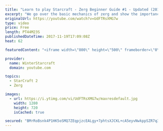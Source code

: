 ```yaml
---
title: "Learn to play Starcraft - Zerg Beginner Guide #1 - Updated (2017)"
excerpt: "We go over the basic mechanics of zerg and show the importance of understanding at least some of what your opponent is doing.  This guide is meant for players with an understanding of the objectives of starcraft but without any strong direction or gameplan, especially for each specific race! -- Watch"
originalUrl: https://youtube.com/watch?v=UdFTRsXMG7w
type: video
price: Free
length: PT44M23S
publishedDateTime: 2017-11-19T17:09:08Z
heat: 62

featuredContent: "<iframe width=\"800\" height=\"500\" frameborder=\"0\" src=\"https://www.youtube.com/embed/UdFTRsXMG7w\" allow=\"accelerometer; autoplay; encrypted-media; gyroscope; picture-in-picture\" allowfullscreen></iframe>"

provider:
  name: WinterStarcraft
  domain: youtube.com

topics:
  - StarCraft 2
  - Zerg

images:
  - url: https://i.ytimg.com/vi/UdFTRsXMG7w/maxresdefault.jpg
    width: 1280
    height: 720
    isCached: true

secured: "BMrRoBsnk4P1HK5oSMQ7ZEqpjzcEALgy+7phtsXJCKL+cA5eyvNwkppSZR7q3pVT5fu+rmQbnfKuPJ7kTUOM211wtHuoYLiCmJbdgnq0Dpa8VrFPn2BWBREtOZm3YMulSKEg4ewnKukpUcfmnosLDWvMKdTUI9URs5X5WtESwFRcV7LTvG6UL4G+IKD9icXKjMSL6VGV1tKL8yHgdZmG9PlJ9wl7u6rVZ3bsh3Jfu008nTGMa6mqqu5fzy4AiLsyWaG/opre8MDx9SC2ii1t0Ha6f/F02ACPC4fgj+6/Ilt/i+/hdCtgHAxboNzS/Xb5o/XeEczkWEGivVwfc84DBmzZHroM/hs2k6QXWEf8ezLO2SQ7iOW8bzxBwf1S9Yw3MU7m2nnboP/cK6HKbRXid3gp1fYjOKZPvRWtPCbGWfpRgSC800m1CbpmGBnL+hew;+JTc27uMMoc+1Ia/3mEFOg=="
---
```


